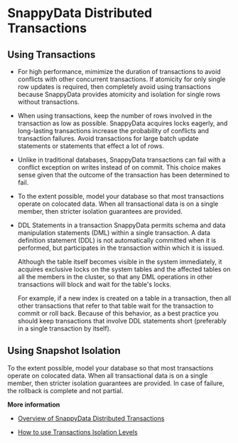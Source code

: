 # SnappyData Distributed Transactions

<a id="snapshot-bestpractise"></a>
## Using Transactions

-   For high performance, mimimize the duration of transactions to avoid conflicts with other concurrent transactions. If atomicity for only single row updates is required, then completely avoid using transactions because SnappyData provides atomicity and isolation for single rows without transactions.

-   When using transactions, keep the number of rows involved in the transaction as low as possible. SnappyData acquires locks eagerly, and long-lasting transactions increase the probability of conflicts and transaction failures. Avoid transactions for large batch update statements or statements that effect a lot of rows. 

-   Unlike in traditional databases, SnappyData transactions can fail with a conflict exception on writes instead of on commit. This choice makes sense given that the outcome of the transaction has been determined to fail.

-   To the extent possible, model your database so that most transactions operate on colocated data. When all transactional data is on a single member, then stricter isolation guarantees are provided.


- DDL Statements in a transaction
    SnappyData permits schema and data manipulation statements (DML) within a single transaction. A data definition statement (DDL) is not automatically committed when it is performed, but participates in the transaction within which it is issued.

    Although the table itself becomes visible in the system immediately, it acquires exclusive locks on the system tables and the affected tables on all the members in the cluster, so that any DML operations in other transactions will block and wait for the table's locks.

    For example, if a new index is created on a table in a transaction, then all other transactions that refer to that table wait for the transaction to commit or roll back. Because of this behavior, as a best practice you should keep transactions that involve DDL statements short (preferably in a single transaction by itself).
    
<a id="snapshot-bestpractise"></a>
## Using Snapshot Isolation

To the extent possible, model your database so that most transactions operate on colocated data. When all transactional data is on a single member, then stricter isolation guarantees are provided. In case of failure, the rollback is complete and not partial.

**More information**

- [Overview of SnappyData Distributed Transactions](../consistency/transactions_about.md)

- [How to use Transactions Isolation Levels](../howto/use_transactions_isolation_levels.md)